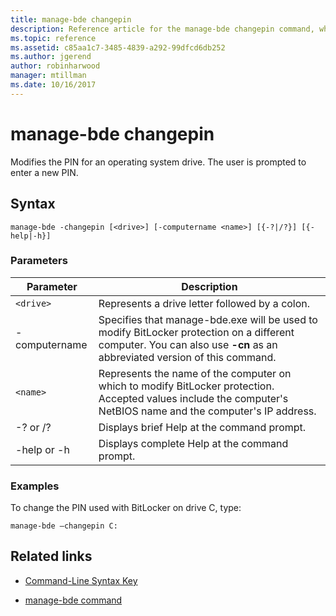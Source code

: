 ```yaml
---
title: manage-bde changepin
description: Reference article for the manage-bde changepin command, which modifies the PIN for an operating system drive.
ms.topic: reference
ms.assetid: c85aa1c7-3485-4839-a292-99dfcd6db252
ms.author: jgerend
author: robinharwood
manager: mtillman
ms.date: 10/16/2017
---
```


# manage-bde changepin

Modifies the PIN for an operating system drive. The user is prompted to enter a new PIN.

## Syntax

```
manage-bde -changepin [<drive>] [-computername <name>] [{-?|/?}] [{-help|-h}]
```

### Parameters

| Parameter | Description |
| --------- | ----------- |
| `<drive>` | Represents a drive letter followed by a colon. |
| -computername | Specifies that manage-bde.exe will be used to modify BitLocker protection on a different computer. You can also use **-cn** as an abbreviated version of this command. |
| `<name>` | Represents the name of the computer on which to modify BitLocker protection. Accepted values include the computer's NetBIOS name and the computer's IP address. |
| -? or /? | Displays brief Help at the command prompt. |
| -help or -h | Displays complete Help at the command prompt. |

### Examples

To change the PIN used with BitLocker on drive C, type:

```
manage-bde –changepin C:
```

## Related links

- [Command-Line Syntax Key](command-line-syntax-key.md)

- [manage-bde command](manage-bde.md)
